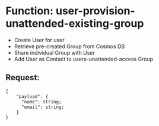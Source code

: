 # Function: user-provision-unattended-existing-group

* Create User for user
* Retrieve pre-created Group from Cosmos DB
* Share individual Group with User
* Add User as Contact to users-unattended-access Group

## Request:
```
{
    "payload": {
      "name": string;
      "email": string;
    }
}
```
